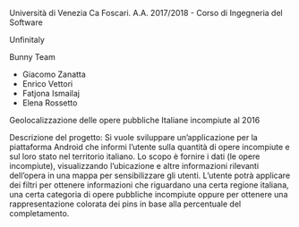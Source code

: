 Università di Venezia Ca Foscari.
A.A. 2017/2018 - Corso di Ingegneria del Software

Unfinitaly

Bunny Team
- Giacomo Zanatta
- Enrico Vettori
- Fatjona Ismailaj
- Elena Rossetto

Geolocalizzazione delle opere pubbliche Italiane incompiute al 2016

Descrizione del progetto:
Si vuole sviluppare un’applicazione per la piattaforma Android che informi l’utente sulla quantità di opere incompiute e sul loro stato nel territorio italiano. Lo scopo è fornire i dati (le opere incompiute), visualizzando l’ubicazione e altre informazioni rilevanti dell’opera in una mappa per sensibilizzare gli utenti. L’utente potrà applicare dei filtri per ottenere informazioni che riguardano una certa regione italiana, una certa categoria di opere pubbliche incompiute oppure per ottenere una rappresentazione colorata dei pins in base alla percentuale del completamento.

